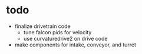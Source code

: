 # todo

- finalize drivetrain code
    - tune falcon pids for velocity
    - use curvaturedrive2 on drive code
- make components for intake, conveyor, and turret